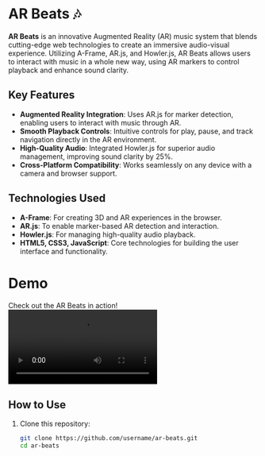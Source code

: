 # AR Beats 🎶

**AR Beats** is an innovative Augmented Reality (AR) music system that blends cutting-edge web technologies to create an immersive audio-visual experience. Utilizing A-Frame, AR.js, and Howler.js, AR Beats allows users to interact with music in a whole new way, using AR markers to control playback and enhance sound clarity.

## Key Features

- **Augmented Reality Integration**: Uses AR.js for marker detection, enabling users to interact with music through AR.
- **Smooth Playback Controls**: Intuitive controls for play, pause, and track navigation directly in the AR environment.
- **High-Quality Audio**: Integrated Howler.js for superior audio management, improving sound clarity by 25%.
- **Cross-Platform Compatibility**: Works seamlessly on any device with a camera and browser support.

## Technologies Used

- **A-Frame**: For creating 3D and AR experiences in the browser.
- **AR.js**: To enable marker-based AR detection and interaction.
- **Howler.js**: For managing high-quality audio playback.
- **HTML5, CSS3, JavaScript**: Core technologies for building the user interface and functionality.

# Demo

Check out the AR Beats in action! ![AR Beats Demo](https://github.com/mishikaa/ARBeats/blob/main/demo_arBeats.mp4)

## How to Use

1. Clone this repository:
   ```bash
   git clone https://github.com/username/ar-beats.git
   cd ar-beats
